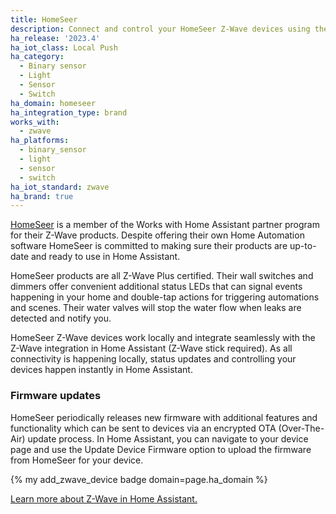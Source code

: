 ```yaml
---
title: HomeSeer
description: Connect and control your HomeSeer Z-Wave devices using the Z-Wave integration
ha_release: '2023.4'
ha_iot_class: Local Push
ha_category:
  - Binary sensor
  - Light
  - Sensor
  - Switch
ha_domain: homeseer
ha_integration_type: brand
works_with:
  - zwave
ha_platforms:
  - binary_sensor
  - light
  - sensor
  - switch
ha_iot_standard: zwave
ha_brand: true
---
```


[HomeSeer](https://homeseer.com/) is a member of the Works with Home Assistant partner program for their Z-Wave products. Despite offering their own Home Automation software HomeSeer is committed to making sure their products are up-to-date and ready to use in Home Assistant.

HomeSeer products are all Z-Wave Plus certified. Their wall switches and dimmers offer convenient additional status LEDs that can signal events happening in your home and double-tap actions for triggering automations and scenes. Their water valves will stop the water flow when leaks are detected and notify you.

HomeSeer Z-Wave devices work locally and integrate seamlessly with the Z-Wave integration in Home Assistant (Z-Wave stick required). As all connectivity is happening locally, status updates and controlling your devices happen instantly in Home Assistant.

### Firmware updates

HomeSeer periodically releases new firmware with additional features and functionality which can be sent to devices via an encrypted OTA (Over-The-Air) update process. In Home Assistant, you can navigate to your device page and use the Update Device Firmware option to upload the firmware from HomeSeer for your device.

{% my add_zwave_device badge domain=page.ha_domain %}

[Learn more about Z-Wave in Home Assistant.](/integrations/zwave_js/)